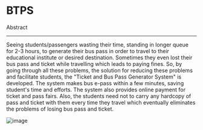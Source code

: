 # BTPS

 Abstract <hr>
Seeing students/passengers wasting their time, standing in longer queue for 2-3 hours, to generate their bus pass in order to travel to their educational institute or desired destination. 
Sometimes they even lost their bus pass and ticket while travelling which leads to paying fines.
So, by going through all these problems, the solution for reducing these problems and facilitate students, the "Ticket and Bus Pass Generator System" is developed.
The system makes bus e-pass within a few minutes, saving student's time and efforts. The system also provides online payment for ticket and pass fairs. 
Also, the students need not to carry any hardcopy of pass and ticket with them every time they travel which eventually eliminates the problems of losing bus pass and ticket.

![image](https://user-images.githubusercontent.com/61222981/196663977-fc8b0846-40b7-4a79-a5b5-17f49e89e802.png)
